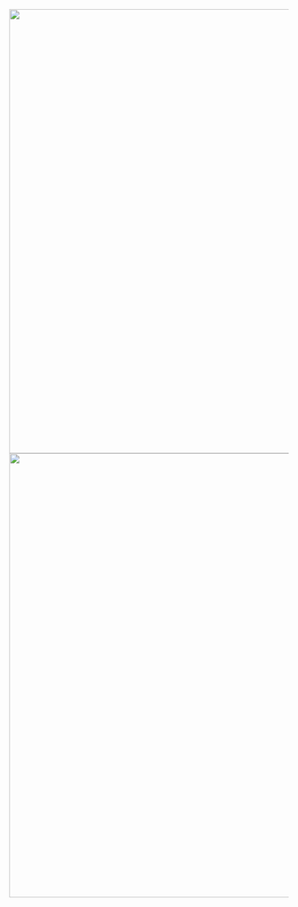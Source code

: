 <img width=600 height=800 src="https://github.com/user-attachments/assets/c5bc4889-eca2-4ccb-a219-c3f871e5a87e">

<img width=600 height=800 src="https://github.com/user-attachments/assets/55952977-73ea-4a14-adae-26414ca293d9">

